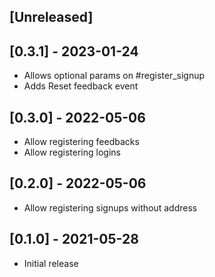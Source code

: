 ## [Unreleased]

## [0.3.1] - 2023-01-24

- Allows optional params on #register_signup
- Adds Reset feedback event

## [0.3.0] - 2022-05-06

- Allow registering feedbacks
- Allow registering logins

## [0.2.0] - 2022-05-06

- Allow registering signups without address

## [0.1.0] - 2021-05-28

- Initial release

